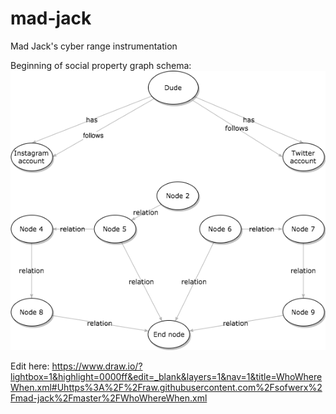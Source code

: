 # mad-jack
Mad Jack's cyber range instrumentation

Beginning of social property graph schema:
![image](WhoWhereWhen.png)

Edit here:
https://www.draw.io/?lightbox=1&highlight=0000ff&edit=_blank&layers=1&nav=1&title=WhoWhereWhen.xml#Uhttps%3A%2F%2Fraw.githubusercontent.com%2Fsofwerx%2Fmad-jack%2Fmaster%2FWhoWhereWhen.xml
